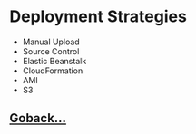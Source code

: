 # Deployment Strategies

- Manual Upload
- Source Control
- Elastic Beanstalk
- CloudFormation
- AMI
- S3

## [Goback...](./index.md)
